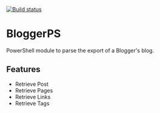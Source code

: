 [![Build status](https://ci.appveyor.com/api/projects/status/dktthvk43gwicc7l?svg=true)](https://ci.appveyor.com/project/lazywinadmin/BloggerPS)

# BloggerPS

PowerShell module to parse the export of a Blogger's blog.

## Features

* Retrieve Post
* Retrieve Pages
* Retrieve Links
* Retrieve Tags
